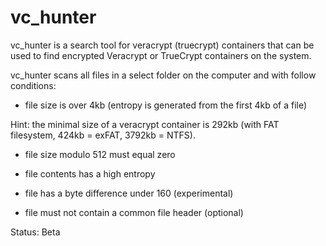 # vc_hunter
vc_hunter is a search tool for veracrypt (truecrypt) containers that can be used to find encrypted Veracrypt or TrueCrypt containers on the system. 

vc_hunter scans all files in a select folder on the computer and with follow conditions:

- file size is over 4kb (entropy is generated from the first 4kb of a file)

Hint: the minimal size of a veracrypt container is 292kb (with FAT filesystem, 424kb = exFAT, 3792kb = NTFS).

- file size modulo 512 must equal zero
- file contents has a high entropy
- file has a byte difference under 160 (experimental)

- file must not contain a common file header (optional)

Status: Beta
